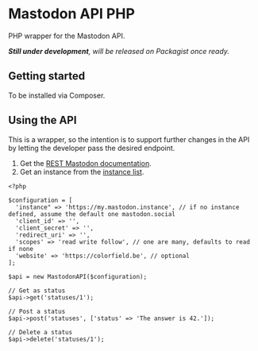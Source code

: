 # Mastodon API PHP

PHP wrapper for the Mastodon API.

_**Still under development**, will be released on Packagist once ready._

## Getting started

To be installed via Composer.

## Using the API

This is a wrapper, so the intention is to support further changes in the API by 
letting the developer pass the desired endpoint.

1. Get the [REST Mastodon documentation](https://github.com/tootsuite/documentation/blob/master/Using-the-API/API.md).
2. Get an instance from the [instance list](@https://instances.mastodon.xyz/list).

``` 
<?php

$configuration = [
  'instance" => 'https://my.mastodon.instance', // if no instance defined, assume the default one mastodon.social
  'client_id' => '',
  'client_secret' => '',
  'redirect_uri' => '',
  'scopes' => 'read write follow', // one are many, defaults to read if none
  'website' => 'https://colorfield.be', // optional
]; 

$api = new MastodonAPI($configuration); 

// Get as status
$api->get('statuses/1');

// Post a status
$api->post('statuses', ['status' => 'The answer is 42.']);

// Delete a status
$api->delete('statuses/1');
```
